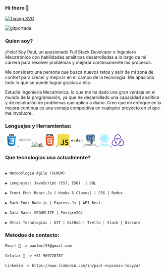 ### Hi there 👋
[![Typing SVG](https://readme-typing-svg.demolab.com?font=Fira+Code&pause=1000&center=true&width=1000&lines=I%C2%B4m+Paul+Espinoza;Full-Stack+Developer;I+like+to+learn+new+technologies)](https://git.io/typing-svg)

<img src="https://i.pinimg.com/originals/c9/9e/35/c99e353f761d318322c853c03ebcf21b.gif" alt="gitportada"/>

<h3> Quien soy? </h3>

¡Hola! Soy Paul, un apasionado Full Stack Developer e Ingeniero Mecatrónico con habilidades analíticas desarrolladas a lo largo de mi carrera para resolver problemas y mejorar continuamente los procesos.

Me considero una persona que busca nuevos retos y salir de mi zona de confort para crecer y mejorar en el campo de la tecnología. Me apasiona todo lo que se puede lograr gracias a ella.

Estudié Ingeniería Mecatrónica, lo que me ha dado una gran ventaja en el mundo de la programación, ya que he desarrollado una capacidad analítica y de resolución de problemas que aplico a diario. Creo que mi enfoque en la mejora continua es una ventaja competitiva en cualquier proyecto en el que me involucre.



<h3 align="left">Lenguajes y Herramientas:</h3>
<p align="left"> <a href="https://www.w3schools.com/css/" target="_blank" rel="noreferrer"> <img src="https://raw.githubusercontent.com/devicons/devicon/master/icons/css3/css3-original-wordmark.svg" alt="css3" width="40" height="40"/> </a> <a href="https://expressjs.com" target="_blank" rel="noreferrer"> <img src="https://raw.githubusercontent.com/devicons/devicon/master/icons/express/express-original-wordmark.svg" alt="express" width="40" height="40"/> </a> <a href="https://git-scm.com/" target="_blank" rel="noreferrer"> <img src="https://www.vectorlogo.zone/logos/git-scm/git-scm-icon.svg" alt="git" width="40" height="40"/> </a> <a href="https://www.w3.org/html/" target="_blank" rel="noreferrer"> <img src="https://raw.githubusercontent.com/devicons/devicon/master/icons/html5/html5-original-wordmark.svg" alt="html5" width="40" height="40"/> </a> <a href="https://developer.mozilla.org/en-US/docs/Web/JavaScript" target="_blank" rel="noreferrer"> <img src="https://raw.githubusercontent.com/devicons/devicon/master/icons/javascript/javascript-original.svg" alt="javascript" width="40" height="40"/> </a> <a href="https://nodejs.org" target="_blank" rel="noreferrer"> <img src="https://raw.githubusercontent.com/devicons/devicon/master/icons/nodejs/nodejs-original-wordmark.svg" alt="nodejs" width="40" height="40"/> </a> <a href="https://www.postgresql.org" target="_blank" rel="noreferrer"> <img src="https://raw.githubusercontent.com/devicons/devicon/master/icons/postgresql/postgresql-original-wordmark.svg" alt="postgresql" width="40" height="40"/> </a> <a href="https://reactjs.org/" target="_blank" rel="noreferrer"> <img src="https://raw.githubusercontent.com/devicons/devicon/master/icons/react/react-original-wordmark.svg" alt="react" width="40" height="40"/> </a> <a href="https://redux.js.org" target="_blank" rel="noreferrer"> <img src="https://raw.githubusercontent.com/devicons/devicon/master/icons/redux/redux-original.svg" alt="redux" width="40" height="40"/> </a> </p>

<h3>Que tecnologias uso actualmente?</h3>

```env

▶ Metodología Agile (SCRUM)

▶ Lenguajes: JavaScript (ES7, ES6)  | SQL 

▶ Front-End: React.Js ( Hooks & Clases) | CSS | Redux

▶ Back-End: Node.js | Express.Js | API Rest

▶ Data Base: SEQUELIZE | PostgreSQL 

▶ Otras Tecnologías : GIT | GitHub | Trello | Slack | Discord 

```

<h3> Metodos de contacto:</h3>

```env
Email 📩 -> paulmct93@gmail.com

Celular 📱 -> +51 969728787

Linkedin -> https://www.linkedin.com/in/paul-espinoza-loayza/

```
<!--
**Alucard-P/Alucard-P** is a ✨ _special_ ✨ repository because its `README.md` (this file) appears on your GitHub profile.

Here are some ideas to get you started:

- 🔭 I’m currently working on ...
- 🌱 I’m currently learning ...
- 👯 I’m looking to collaborate on ...
- 🤔 I’m looking for help with ...
- 💬 Ask me about ...
- 📫 How to reach me: ...
- 😄 Pronouns: ...
- ⚡ Fun fact: ...
-->


